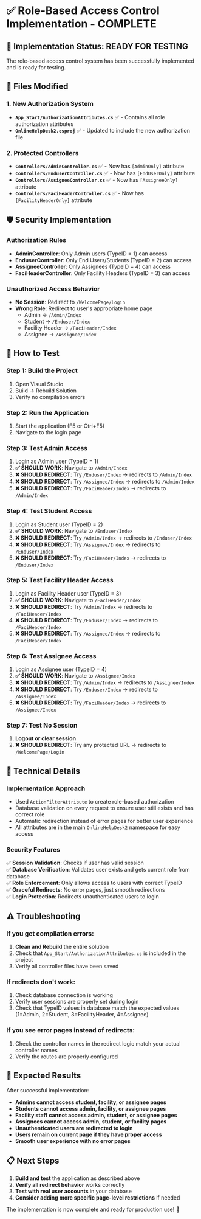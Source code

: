 # ✅ Role-Based Access Control Implementation - COMPLETE

## 🎯 **Implementation Status: READY FOR TESTING**

The role-based access control system has been successfully implemented and is ready for testing.

## 📁 **Files Modified**

### **1. New Authorization System**
- **`App_Start/AuthorizationAttributes.cs`** ✅ - Contains all role authorization attributes
- **`OnlineHelpDesk2.csproj`** ✅ - Updated to include the new authorization file

### **2. Protected Controllers**
- **`Controllers/AdminController.cs`** ✅ - Now has `[AdminOnly]` attribute
- **`Controllers/EnduserController.cs`** ✅ - Now has `[EndUserOnly]` attribute  
- **`Controllers/AssigneeController.cs`** ✅ - Now has `[AssigneeOnly]` attribute
- **`Controllers/FaciHeaderController.cs`** ✅ - Now has `[FacilityHeaderOnly]` attribute

## 🛡️ **Security Implementation**

### **Authorization Rules**
- **AdminController**: Only Admin users (TypeID = 1) can access
- **EnduserController**: Only End Users/Students (TypeID = 2) can access
- **AssigneeController**: Only Assignees (TypeID = 4) can access  
- **FaciHeaderController**: Only Facility Headers (TypeID = 3) can access

### **Unauthorized Access Behavior**
- **No Session**: Redirect to `/WelcomePage/Login`
- **Wrong Role**: Redirect to user's appropriate home page
  - Admin → `/Admin/Index`
  - Student → `/Enduser/Index`
  - Facility Header → `/FaciHeader/Index`
  - Assignee → `/Assignee/Index`

## 🧪 **How to Test**

### **Step 1: Build the Project**
1. Open Visual Studio
2. Build → Rebuild Solution
3. Verify no compilation errors

### **Step 2: Run the Application**
1. Start the application (F5 or Ctrl+F5)
2. Navigate to the login page

### **Step 3: Test Admin Access**
1. Login as Admin user (TypeID = 1)
2. **✅ SHOULD WORK**: Navigate to `/Admin/Index`
3. **❌ SHOULD REDIRECT**: Try `/Enduser/Index` → redirects to `/Admin/Index`
4. **❌ SHOULD REDIRECT**: Try `/Assignee/Index` → redirects to `/Admin/Index`
5. **❌ SHOULD REDIRECT**: Try `/FaciHeader/Index` → redirects to `/Admin/Index`

### **Step 4: Test Student Access**
1. Login as Student user (TypeID = 2)
2. **✅ SHOULD WORK**: Navigate to `/Enduser/Index`
3. **❌ SHOULD REDIRECT**: Try `/Admin/Index` → redirects to `/Enduser/Index`
4. **❌ SHOULD REDIRECT**: Try `/Assignee/Index` → redirects to `/Enduser/Index`
5. **❌ SHOULD REDIRECT**: Try `/FaciHeader/Index` → redirects to `/Enduser/Index`

### **Step 5: Test Facility Header Access**
1. Login as Facility Header user (TypeID = 3)
2. **✅ SHOULD WORK**: Navigate to `/FaciHeader/Index`
3. **❌ SHOULD REDIRECT**: Try `/Admin/Index` → redirects to `/FaciHeader/Index`
4. **❌ SHOULD REDIRECT**: Try `/Enduser/Index` → redirects to `/FaciHeader/Index`
5. **❌ SHOULD REDIRECT**: Try `/Assignee/Index` → redirects to `/FaciHeader/Index`

### **Step 6: Test Assignee Access**
1. Login as Assignee user (TypeID = 4)
2. **✅ SHOULD WORK**: Navigate to `/Assignee/Index`
3. **❌ SHOULD REDIRECT**: Try `/Admin/Index` → redirects to `/Assignee/Index`
4. **❌ SHOULD REDIRECT**: Try `/Enduser/Index` → redirects to `/Assignee/Index`
5. **❌ SHOULD REDIRECT**: Try `/FaciHeader/Index` → redirects to `/Assignee/Index`

### **Step 7: Test No Session**
1. **Logout or clear session**
2. **❌ SHOULD REDIRECT**: Try any protected URL → redirects to `/WelcomePage/Login`

## 🔧 **Technical Details**

### **Implementation Approach**
- Used `ActionFilterAttribute` to create role-based authorization
- Database validation on every request to ensure user still exists and has correct role
- Automatic redirection instead of error pages for better user experience
- All attributes are in the main `OnlineHelpDesk2` namespace for easy access

### **Security Features**
✅ **Session Validation**: Checks if user has valid session  
✅ **Database Verification**: Validates user exists and gets current role from database  
✅ **Role Enforcement**: Only allows access to users with correct TypeID  
✅ **Graceful Redirects**: No error pages, just smooth redirections  
✅ **Login Protection**: Redirects unauthenticated users to login  

## ⚠️ **Troubleshooting**

### **If you get compilation errors:**
1. **Clean and Rebuild** the entire solution
2. Check that `App_Start/AuthorizationAttributes.cs` is included in the project
3. Verify all controller files have been saved

### **If redirects don't work:**
1. Check database connection is working
2. Verify user sessions are properly set during login
3. Check that TypeID values in database match the expected values (1=Admin, 2=Student, 3=FacilityHeader, 4=Assignee)

### **If you see error pages instead of redirects:**
1. Check the controller names in the redirect logic match your actual controller names
2. Verify the routes are properly configured

## 🎉 **Expected Results**

After successful implementation:

- **Admins cannot access student, facility, or assignee pages**
- **Students cannot access admin, facility, or assignee pages**
- **Facility staff cannot access admin, student, or assignee pages**
- **Assignees cannot access admin, student, or facility pages**
- **Unauthenticated users are redirected to login**
- **Users remain on current page if they have proper access**
- **Smooth user experience with no error pages**

## 📋 **Next Steps**

1. **Build and test** the application as described above
2. **Verify all redirect behavior** works correctly
3. **Test with real user accounts** in your database
4. **Consider adding more specific page-level restrictions** if needed

The implementation is now complete and ready for production use! 🚀

